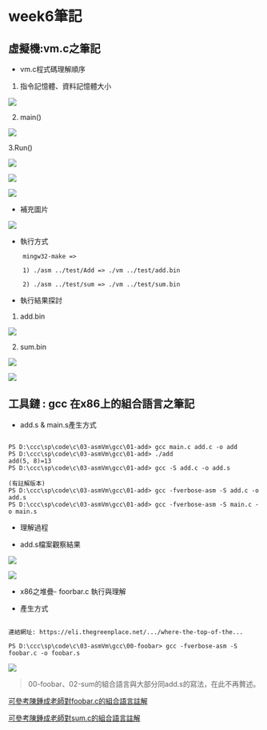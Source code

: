 # week6筆記

## 虛擬機:vm.c之筆記

* vm.c程式碼理解順序

1. 指令記憶體、資料記憶體大小

![](https://github.com/ayd0122344/sp108b/blob/master/week6/Image/vmM.png)

2. main()

![](https://github.com/ayd0122344/sp108b/blob/master/week6/Image/vmMain.png)

3.Run()

![](https://github.com/ayd0122344/sp108b/blob/master/week6/Image/vmRun1.png)

![](https://github.com/ayd0122344/sp108b/blob/master/week6/Image/vmRun2.png)

![](https://github.com/ayd0122344/sp108b/blob/master/week6/Image/vmRun3.png)

* 補充圖片

![](https://github.com/ayd0122344/sp108b/blob/master/week6/Image/syntax.jpg)

* 執行方式

```
    mingw32-make => 

    1) ./asm ../test/Add => ./vm ../test/add.bin

    2) ./asm ../test/sum => ./vm ../test/sum.bin
```

* 執行結果探討

1. add.bin

![](https://github.com/ayd0122344/sp108b/blob/master/week6/Image/addResult.png)

2. sum.bin

![](https://github.com/ayd0122344/sp108b/blob/master/week6/Image/sumResult.png)

![](https://github.com/ayd0122344/sp108b/blob/master/week6/Image/sumResult2.png)

## 工具鏈 : gcc 在x86上的組合語言之筆記

* add.s & main.s產生方式

```

PS D:\ccc\sp\code\c\03-asmVm\gcc\01-add> gcc main.c add.c -o add
PS D:\ccc\sp\code\c\03-asmVm\gcc\01-add> ./add
add(5, 8)=13
PS D:\ccc\sp\code\c\03-asmVm\gcc\01-add> gcc -S add.c -o add.s

(有註解版本)
PS D:\ccc\sp\code\c\03-asmVm\gcc\01-add> gcc -fverbose-asm -S add.c -o add.s
PS D:\ccc\sp\code\c\03-asmVm\gcc\01-add> gcc -fverbose-asm -S main.c -o main.s

```

* 理解過程

 - add.s檔案觀察結果

![](https://github.com/ayd0122344/sp108b/blob/master/week6/Image/addx86.png)

![](https://github.com/ayd0122344/sp108b/blob/master/week6/Image/addx86-2.png)

* x86之堆疊- foorbar.c 執行與理解

* 產生方式

```

連結網址: https://eli.thegreenplace.net/.../where-the-top-of-the...

PS D:\ccc\sp\code\c\03-asmVm\gcc\00-foobar> gcc -fverbose-asm -S foobar.c -o foobar.s

```
![](https://github.com/ayd0122344/sp108b/blob/master/week6/Image/x86stack.png)

> 00-foobar、02-sum的組合語言與大部分同add.s的寫法，在此不再贅述。

[可參考陳鍾成老師對foobar.c的組合語言註解](https://github.com/ccccourse/sp/tree/master/code/c/03-asmVm/gcc/00-foobar)

[可參考陳鍾成老師對sum.c的組合語言註解](https://github.com/ccccourse/sp/blob/master/code/c/03-asmVm/gcc/02-sum)
